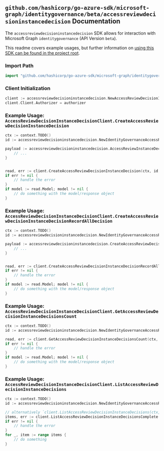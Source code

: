 
## `github.com/hashicorp/go-azure-sdk/microsoft-graph/identitygovernance/beta/accessreviewdecisioninstancedecision` Documentation

The `accessreviewdecisioninstancedecision` SDK allows for interaction with Microsoft Graph `identitygovernance` (API Version `beta`).

This readme covers example usages, but further information on [using this SDK can be found in the project root](https://github.com/hashicorp/go-azure-sdk/tree/main/docs).

### Import Path

```go
import "github.com/hashicorp/go-azure-sdk/microsoft-graph/identitygovernance/beta/accessreviewdecisioninstancedecision"
```


### Client Initialization

```go
client := accessreviewdecisioninstancedecision.NewAccessReviewDecisionInstanceDecisionClientWithBaseURI("https://graph.microsoft.com")
client.Client.Authorizer = authorizer
```


### Example Usage: `AccessReviewDecisionInstanceDecisionClient.CreateAccessReviewDecisionInstanceDecision`

```go
ctx := context.TODO()
id := accessreviewdecisioninstancedecision.NewIdentityGovernanceAccessReviewDecisionID("accessReviewInstanceDecisionItemId")

payload := accessreviewdecisioninstancedecision.AccessReviewInstanceDecisionItem{
	// ...
}


read, err := client.CreateAccessReviewDecisionInstanceDecision(ctx, id, payload, accessreviewdecisioninstancedecision.DefaultCreateAccessReviewDecisionInstanceDecisionOperationOptions())
if err != nil {
	// handle the error
}
if model := read.Model; model != nil {
	// do something with the model/response object
}
```


### Example Usage: `AccessReviewDecisionInstanceDecisionClient.CreateAccessReviewDecisionInstanceDecisionRecordAllDecision`

```go
ctx := context.TODO()
id := accessreviewdecisioninstancedecision.NewIdentityGovernanceAccessReviewDecisionID("accessReviewInstanceDecisionItemId")

payload := accessreviewdecisioninstancedecision.CreateAccessReviewDecisionInstanceDecisionRecordAllDecisionRequest{
	// ...
}


read, err := client.CreateAccessReviewDecisionInstanceDecisionRecordAllDecision(ctx, id, payload, accessreviewdecisioninstancedecision.DefaultCreateAccessReviewDecisionInstanceDecisionRecordAllDecisionOperationOptions())
if err != nil {
	// handle the error
}
if model := read.Model; model != nil {
	// do something with the model/response object
}
```


### Example Usage: `AccessReviewDecisionInstanceDecisionClient.GetAccessReviewDecisionInstanceDecisionsCount`

```go
ctx := context.TODO()
id := accessreviewdecisioninstancedecision.NewIdentityGovernanceAccessReviewDecisionID("accessReviewInstanceDecisionItemId")

read, err := client.GetAccessReviewDecisionInstanceDecisionsCount(ctx, id, accessreviewdecisioninstancedecision.DefaultGetAccessReviewDecisionInstanceDecisionsCountOperationOptions())
if err != nil {
	// handle the error
}
if model := read.Model; model != nil {
	// do something with the model/response object
}
```


### Example Usage: `AccessReviewDecisionInstanceDecisionClient.ListAccessReviewDecisionInstanceDecisions`

```go
ctx := context.TODO()
id := accessreviewdecisioninstancedecision.NewIdentityGovernanceAccessReviewDecisionID("accessReviewInstanceDecisionItemId")

// alternatively `client.ListAccessReviewDecisionInstanceDecisions(ctx, id, accessreviewdecisioninstancedecision.DefaultListAccessReviewDecisionInstanceDecisionsOperationOptions())` can be used to do batched pagination
items, err := client.ListAccessReviewDecisionInstanceDecisionsComplete(ctx, id, accessreviewdecisioninstancedecision.DefaultListAccessReviewDecisionInstanceDecisionsOperationOptions())
if err != nil {
	// handle the error
}
for _, item := range items {
	// do something
}
```

